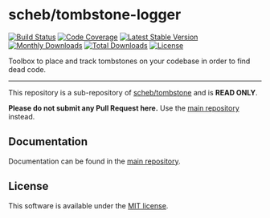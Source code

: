 scheb/tombstone-logger
======================

[![Build Status](https://github.com/scheb/tombstone/workflows/CI/badge.svg?branch=1.x)](https://github.com/scheb/tombstone/actions?query=workflow%3ACI+branch%3A1.x)
[![Code Coverage](https://codecov.io/gh/scheb/tombstone/branch/1.x/graph/badge.svg)](https://app.codecov.io/gh/scheb/tombstone/branch/1.x)
[![Latest Stable Version](https://img.shields.io/packagist/v/scheb/tombstone-logger)](https://packagist.org/packages/scheb/tombstone-logger)
[![Monthly Downloads](https://img.shields.io/packagist/dm/scheb/tombstone-logger)](https://packagist.org/packages/scheb/tombstone-logger/stats)
[![Total Downloads](https://img.shields.io/packagist/dt/scheb/tombstone-logger)](https://packagist.org/packages/scheb/tombstone-logger/stats)
[![License](https://poser.pugx.org/scheb/tombstone-logger/license.svg)](https://packagist.org/packages/scheb/tombstone-logger)

Toolbox to place and track tombstones on your codebase in order to find dead code.

---

This repository is a sub-repository of [scheb/tombstone](https://github.com/scheb/tombstone) and is **READ ONLY**.

**Please do not submit any Pull Request here.** Use the [main repository](https://github.com/scheb/tombstone) instead.

Documentation
-------------
Documentation can be found in the [main repository](https://github.com/scheb/tombstone/blob/1.x/doc/index.md).

License
-------
This software is available under the [MIT license](LICENSE).
